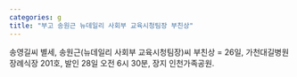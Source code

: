```yaml
---
categories: g
title: "부고 송원근 뉴데일리 사회부 교육시청팀장 부친상"
---
```

송영길씨 별세, 송원근(뉴데일리 사회부 교육시청팀장)씨 부친상 = 26일, 가천대길병원장례식장 201호, 발인 28일 오전 6시 30분, 장지 인천가족공원.